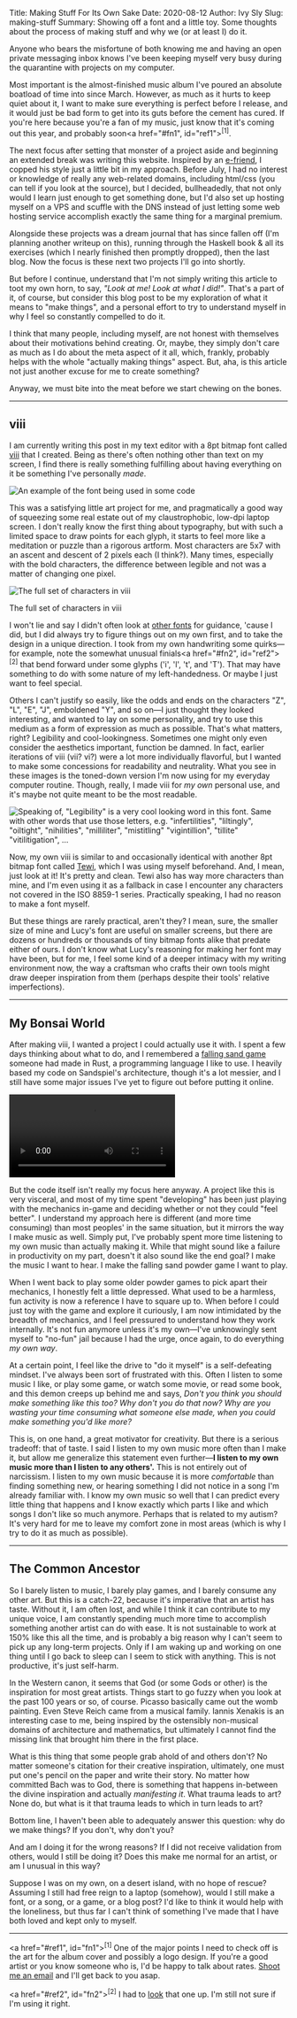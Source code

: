 Title: Making Stuff For Its Own Sake 
Date: 2020-08-12
Author: Ivy Sly
Slug: making-stuff
Summary: Showing off a font and a little toy. Some thoughts about the process of making stuff and why we (or at least I) do it.

Anyone who bears the misfortune of both knowing me and having an open private messaging inbox knows I've been keeping myself very busy during the quarantine with projects on my computer. 

Most important is the almost-finished music album I've poured an absolute boatload of time into since March. However, as much as it hurts to keep quiet about it, I want to make sure everything is perfect before I release, and it would just be bad form to get into its guts before the cement has cured. If you're here because you're a fan of my music, just know that it's coming out this year, and probably soon<a href="#fn1", id="ref1"><sup>[1]</sup></a>. 

The next focus after setting that monster of a project aside and beginning an extended break was writing this website. Inspired by an [e-friend](https://snufk.in), I copped his style just a little bit in my approach. Before July, I had no interest or knowledge of really any web-related domains, including html/css (you can tell if you look at the source), but I decided, bullheadedly, that not only would I learn just enough to get something done, but I'd also set up hosting myself on a VPS and scuffle with the DNS instead of just letting some web hosting service accomplish exactly the same thing for a marginal premium. 

Alongside these projects was a dream journal that has since fallen off (I'm planning another writeup on this), running through the Haskell book & all its exercises (which I nearly finished then promptly dropped), then the last blog. Now the focus is these next two projects I'll go into shortly. 

But before I continue, understand that I'm not simply writing this article to toot my own horn, to say, *"Look at me! Look at what I did!"*. That's a part of it, of course, but consider this blog post to be my exploration of what it means to "make things", and a personal effort to try to understand myself in why I feel so constantly compelled to do it. 

I think that many people, including myself, are not honest with themselves about their motivations behind creating. Or, maybe, they simply don't care as much as I do about the meta aspect of it all, which, frankly, probably helps with the whole "actually making things" aspect. But, aha, is this article not just another excuse for me to create something?

Anyway, we must bite into the meat before we start chewing on the bones.


---

## viii

I am currently writing this post in my text editor with a 8pt bitmap font called [viii](https://github.com/uzkbwza/viii) that I created. Being as there's often nothing other than text on my screen, I find there is really something fulfilling about having everything on it be something I've personally *made*.  


![An example of the font being used in some code](images/viii.png)


This was a satisfying little art project for me, and pragmatically a good way of squeezing some real estate out of my claustrophobic, low-dpi laptop screen. I don't really know the first thing about typography, but with such a limited space to draw points for each glyph, it starts to feel more like a meditation or puzzle than a rigorous artform. Most characters are 5x7 with an ascent and descent of 2 pixels each (I think?). Many times, especially with the bold characters, the difference between legible and not was a matter of changing one pixel. 

<div class="image-in-text">
    <img alt="The full set of characters in viii" src="./images/viii2.png" style="max-width:250px">
    <p>The full set of characters in viii</p>
</div>

I won't lie and say I didn't often look at [other fonts](https://github.com/Tecate/bitmap-fonts) for guidance, 'cause I did, but I did always try to figure things out on my own first, and to take the design in a unique direction. I took from my own handwriting some quirks—for example, note the somewhat unusual finials<a href="#fn2", id="ref2"><sup>[2]</sup></a> that bend forward under some glyphs ('i', 'l', 't', and 'T'). That may have something to do with some nature of my left-handedness. Or maybe I just want to feel special. 

Others I can't justify so easily, like the odds and ends on the characters "Z", "L", "E", "J", emboldened "Y", and so on—I just thought they looked interesting, and wanted to lay on some personality, and try to use this medium as a form of expression as much as possible. That's what matters, right? Legibility and cool-lookingness. Sometimes one might only even consider the aesthetics important, function be damned. In fact, earlier iterations of viii (vii? vi?) were a lot more individually flavorful, but I wanted to make some concessions for readability and neutrality. What you see in these images is the toned-down version I'm now using for my everyday computer routine. Though, really, I made viii for *my own* personal use, and it's maybe not quite meant to be the most readable.

![Speaking of, "Legibility" is a very cool 
looking word in this font. Same with other 
words that use those letters, e.g. 
"infertilities", "liltingly", "oiltight", 
"nihilities", "milliliter", "mistitling"
"vigintillion", "tillite"
"vitilitigation",
...](images/viii3.png)

Now, my own viii is similar to and occasionally identical with another 8pt bitmap font called [Tewi](https://github.com/lucy/tewi-font), which I was using myself beforehand. And, I mean, just look at it! It's pretty and clean. Tewi also has way more characters than mine, and I'm even using it as a fallback in case I encounter any characters not covered in the ISO 8859-1 series. Practically speaking, I had no reason to make a font myself. 

But these things are rarely practical, aren't they? I mean, sure, the smaller size of mine and Lucy's font are useful on smaller screens, but there are dozens or hundreds or thousands of tiny bitmap fonts alike that predate either of ours. I don't know what Lucy's reasoning for making her font may have been, but for me, I feel some kind of a deeper intimacy with my writing environment now, the way a craftsman who crafts their own tools might draw deeper inspiration from them (perhaps despite their tools' relative imperfections).

---

## My Bonsai World

After making viii, I wanted a project I could actually use it with. I spent a few days thinking about what to do, and I remembered a [falling sand game](https://maxbittker.com/making-sandspiel) someone had made in Rust, a programming language I like to use. I heavily based my code on Sandspiel's architecture, though it's a lot messier, and I still have some major issues I've yet to figure out before putting it online. 

<video style="max-width:100%" controls>
<source src="videos/sand2.webm">
</video>

But the code itself isn't really my focus here anyway. A project like this is very visceral, and most of my time spent "developing" has been just playing with the mechanics in-game and deciding whether or not they could "feel better". I understand my approach here is different (and more time consuming) than most peoples' in the same situation, but it mirrors the way I make music as well. Simply put, I've probably spent more time listening to my own music than actually making it. While that might sound like a failure in productivity on my part, doesn't it also sound like the end goal? I make the music I want to hear. I make the falling sand powder game I want to play. 

When I went back to play some older powder games to pick apart their mechanics, I honestly felt a little depressed. What used to be a harmless, fun activity is now a reference I have to square up to. When before I could just toy with the game and explore it curiously, I am now intimidated by the breadth of mechanics, and I feel pressured to understand how they work internally. It's not fun anymore unless it's my own—I've unknowingly sent myself to "no-fun" jail because I had the urge, once again, to do everything *my own way*.


At a certain point, I feel like the drive to "do it myself" is a self-defeating mindset. I've always been sort of frustrated with this. Often I listen to some music I like, or play some game, or watch some movie, or read some book, and this demon creeps up behind me and says, *Don't you think you should make something like this too? Why don't you do that now? Why are you wasting your time consuming what someone else made, when you could make something you'd like more?*

This is, on one hand, a great motivator for creativity. But there is a serious tradeoff: that of taste. I said I listen to my own music more often than I make it, but allow me generalize this statement even further—**I listen to my own music more than I listen to any others'.** This is not entirely out of narcissism. I listen to my own music because it is more *comfortable* than finding something new, or hearing something I did not notice in a song I'm already familiar with. I know my own music so well that I can predict every little thing that happens and I know exactly which parts I like and which songs I don't like so much anymore. Perhaps that is related to my autism? It's very hard for me to leave my comfort zone in most areas (which is why I try to do it as much as possible).

---

## The Common Ancestor 

So I barely listen to music, I barely play games, and I barely consume any other art. But this is a catch-22, because it's imperative that an artist has taste. Without it, I am often lost, and while I think it can contribute to my unique voice, I am constantly spending much more time to accomplish something another artist can do with ease. It is not sustainable to work at 150% like this all the time, and is probably a big reason why I can't seem to pick up any long-term projects. Only if I am waking up and working on one thing until I go back to sleep can I seem to stick with anything. This is not productive, it's just self-harm. 

In the Western canon, it seems that God (or some Gods or other) is the inspiration for most great artists. Things start to go fuzzy when you look at the past 100 years or so, of course. Picasso basically came out the womb painting. Even Steve Reich came from a musical family. Iannis Xenakis is an interesting case to me, being inspired by the ostensibly non-musical domains of architecture and mathematics, but ultimately I cannot find the missing link that brought him there in the first place. 

What is this thing that some people grab ahold of and others don't? No matter someone's citation for their creative inspiration, ultimately, one must put one's pencil on the paper and write their story. No matter how committed Bach was to God, there is something that happens in-between the divine inspiration and actually *manifesting it*. What trauma leads to art? None do, but what is it that trauma leads to which in turn leads to art?

Bottom line, I haven't been able to adequately answer this question: why do we make things? If you don't, why don't you? 

And am I doing it for the wrong reasons? If I did not receive validation from others, would I still be doing it? Does this make me normal for an artist, or am I unusual in this way?

Suppose I was on my own, on a desert island, with no hope of rescue? Assuming I still had free reign to a laptop (somehow), would I still make a font, or a song, or a game, or a blog post? I'd like to think it would help with the loneliness, but thus far I can't think of something I've made that I have both loved and kept only to myself.

---

<a href="#ref1", id="fn1"><sup>[1]</sup></a>
One of the major points I need to check off is the art for the album cover and possibly a logo design. If you're a good artist or you know someone who is, I'd be happy to talk about rates. [Shoot me an email](mailto:ivysly@protonmail.com) and I'll get back to you asap.

<a href="#ref2", id="fn2"><sup>[2]</sup></a>
I had to [look](https://typedecon.com/blogs/type-glossary/finial) that one up. I'm still not sure if I'm using it right.

